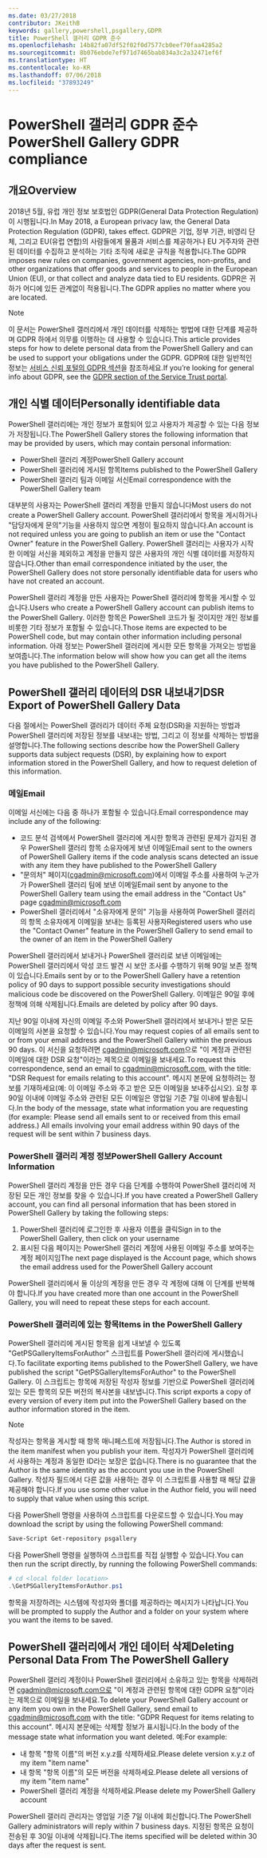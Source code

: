 ```yaml
---
ms.date: 03/27/2018
contributor: JKeithB
keywords: gallery,powershell,psgallery,GDPR
title: PowerShell 갤러리 GDPR 준수
ms.openlocfilehash: 14b82fa07df52f02f0d7577cb0eef70faa4285a2
ms.sourcegitcommit: 8b076ebde7ef971d7465bab834a3c2a32471ef6f
ms.translationtype: HT
ms.contentlocale: ko-KR
ms.lasthandoff: 07/06/2018
ms.locfileid: "37893249"
---
```

# <a name="powershell-gallery-gdpr-compliance"></a><span data-ttu-id="8a1f9-103">PowerShell 갤러리 GDPR 준수</span><span class="sxs-lookup"><span data-stu-id="8a1f9-103">PowerShell Gallery GDPR compliance</span></span>

## <a name="overview"></a><span data-ttu-id="8a1f9-104">개요</span><span class="sxs-lookup"><span data-stu-id="8a1f9-104">Overview</span></span>

<span data-ttu-id="8a1f9-105">2018년 5월, 유럽 개인 정보 보호법인 GDPR(General Data Protection Regulation)이 시행됩니다.</span><span class="sxs-lookup"><span data-stu-id="8a1f9-105">In May 2018, a European privacy law, the General Data Protection Regulation (GDPR), takes effect.</span></span>
<span data-ttu-id="8a1f9-106">GDPR은 기업, 정부 기관, 비영리 단체, 그리고 EU(유럽 연합)의 사람들에게 물품과 서비스를 제공하거나 EU 거주자와 관련된 데이터를 수집하고 분석하는 기타 조직에 새로운 규칙을 적용합니다.</span><span class="sxs-lookup"><span data-stu-id="8a1f9-106">The GDPR imposes new rules on companies, government agencies, non-profits, and other organizations that offer goods and services to people in the European Union (EU), or that collect and analyze data tied to EU residents.</span></span>
<span data-ttu-id="8a1f9-107">GDPR은 귀하가 어디에 있든 관계없이 적용됩니다.</span><span class="sxs-lookup"><span data-stu-id="8a1f9-107">The GDPR applies no matter where you are located.</span></span>

> [!NOTE]
> <span data-ttu-id="8a1f9-108">이 문서는 PowerShell 갤러리에서 개인 데이터를 삭제하는 방법에 대한 단계를 제공하며 GDPR 하에서 의무를 이행하는 데 사용할 수 있습니다.</span><span class="sxs-lookup"><span data-stu-id="8a1f9-108">This article provides steps for how to delete personal data from the PowerShell Gallery and can be used to support your obligations under the GDPR.</span></span> <span data-ttu-id="8a1f9-109">GDPR에 대한 일반적인 정보는 [서비스 신뢰 포털의 GDPR 섹션](https://servicetrust.microsoft.com/ViewPage/GDPRGetStarted)을 참조하세요.</span><span class="sxs-lookup"><span data-stu-id="8a1f9-109">If you’re looking for general info about GDPR, see the [GDPR section of the Service Trust portal](https://servicetrust.microsoft.com/ViewPage/GDPRGetStarted).</span></span>

## <a name="personally-identifiable-data"></a><span data-ttu-id="8a1f9-110">개인 식별 데이터</span><span class="sxs-lookup"><span data-stu-id="8a1f9-110">Personally identifiable data</span></span>

<span data-ttu-id="8a1f9-111">PowerShell 갤러리에는 개인 정보가 포함되어 있고 사용자가 제공할 수 있는 다음 정보가 저장됩니다.</span><span class="sxs-lookup"><span data-stu-id="8a1f9-111">The PowerShell Gallery stores the following information that may be provided by users, which may contain personal information:</span></span>

- <span data-ttu-id="8a1f9-112">PowerShell 갤러리 계정</span><span class="sxs-lookup"><span data-stu-id="8a1f9-112">PowerShell Gallery account</span></span>
- <span data-ttu-id="8a1f9-113">PowerShell 갤러리에 게시된 항목</span><span class="sxs-lookup"><span data-stu-id="8a1f9-113">Items published to the PowerShell Gallery</span></span>
- <span data-ttu-id="8a1f9-114">PowerShell 갤러리 팀과 이메일 서신</span><span class="sxs-lookup"><span data-stu-id="8a1f9-114">Email correspondence with the PowerShell Gallery team</span></span>

<span data-ttu-id="8a1f9-115">대부분의 사용자는 PowerShell 갤러리 계정을 만들지 않습니다</span><span class="sxs-lookup"><span data-stu-id="8a1f9-115">Most users do not create a PowerShell Gallery account.</span></span>
<span data-ttu-id="8a1f9-116">PowerShell 갤러리에서 항목을 게시하거나 "담당자에게 문의"기능을 사용하지 않으면 계정이 필요하지 않습니다.</span><span class="sxs-lookup"><span data-stu-id="8a1f9-116">An account is not required unless you are going to publish an item or use the "Contact Owner" feature in the PowerShell Gallery.</span></span>
<span data-ttu-id="8a1f9-117">PowerShell 갤러리는 사용자가 시작한 이메일 서신을 제외하고 계정을 만들지 않은 사용자의 개인 식별 데이터를 저장하지 않습니다.</span><span class="sxs-lookup"><span data-stu-id="8a1f9-117">Other than email correspondence initiated by the user, the PowerShell Gallery does not store personally identifiable data for users who have not created an account.</span></span>

<span data-ttu-id="8a1f9-118">PowerShell 갤러리 계정을 만든 사용자는 PowerShell 갤러리에 항목을 게시할 수 있습니다.</span><span class="sxs-lookup"><span data-stu-id="8a1f9-118">Users who create a PowerShell Gallery account can publish items to the PowerShell Gallery.</span></span>
<span data-ttu-id="8a1f9-119">이러한 항목은 PowerShell 코드가 될 것이지만 개인 정보를 비롯한 기타 정보가 포함될 수 있습니다.</span><span class="sxs-lookup"><span data-stu-id="8a1f9-119">Those items are expected to be PowerShell code, but may contain other information including personal information.</span></span>
<span data-ttu-id="8a1f9-120">아래 정보는 PowerShell 갤러리에 게시한 모든 항목을 가져오는 방법을 보여줍니다.</span><span class="sxs-lookup"><span data-stu-id="8a1f9-120">The information below will show how you can get all the items you have published to the PowerShell Gallery.</span></span>

## <a name="dsr-export-of-powershell-gallery-data"></a><span data-ttu-id="8a1f9-121">PowerShell 갤러리 데이터의 DSR 내보내기</span><span class="sxs-lookup"><span data-stu-id="8a1f9-121">DSR Export of PowerShell Gallery Data</span></span>

<span data-ttu-id="8a1f9-122">다음 절에서는 PowerShell 갤러리가 데이터 주체 요청(DSR)을 지원하는 방법과 PowerShell 갤러리에 저장된 정보를 내보내는 방법, 그리고 이 정보를 삭제하는 방법을 설명합니다.</span><span class="sxs-lookup"><span data-stu-id="8a1f9-122">The following sections describe how the PowerShell Gallery supports data subject requests (DSR), by explaining how to export information stored in the PowerShell Gallery, and how to request deletion of this information.</span></span>

### <a name="email"></a><span data-ttu-id="8a1f9-123">메일</span><span class="sxs-lookup"><span data-stu-id="8a1f9-123">Email</span></span>

<span data-ttu-id="8a1f9-124">이메일 서신에는 다음 중 하나가 포함될 수 있습니다.</span><span class="sxs-lookup"><span data-stu-id="8a1f9-124">Email correspondence may include any of the following:</span></span>

- <span data-ttu-id="8a1f9-125">코드 분석 검색에서 PowerShell 갤러리에 게시한 항목과 관련된 문제가 감지된 경우 PowerShell 갤러리 항목 소유자에게 보낸 이메일</span><span class="sxs-lookup"><span data-stu-id="8a1f9-125">Email sent to the owners of PowerShell Gallery items if the code analysis scans detected an issue with any item they have published to the PowerShell Gallery</span></span>
- <span data-ttu-id="8a1f9-126">"문의처" 페이지([cgadmin@microsoft.com](mailto:cgadmin@microsoft.com))에서 이메일 주소를 사용하여 누군가가 PowerShell 갤러리 팀에 보낸 이메일</span><span class="sxs-lookup"><span data-stu-id="8a1f9-126">Email sent by anyone to the PowerShell Gallery team using the email address in the "Contact Us" page [cgadmin@microsoft.com](mailto:cgadmin@microsoft.com)</span></span>
- <span data-ttu-id="8a1f9-127">PowerShell 갤러리에서 "소유자에게 문의" 기능을 사용하여 PowerShell 갤러리의 항목 소유자에게 이메일을 보내는 등록된 사용자</span><span class="sxs-lookup"><span data-stu-id="8a1f9-127">Registered users who use the "Contact Owner" feature in the PowerShell Gallery to send email to the owner of an item in the PowerShell Gallery</span></span>

<span data-ttu-id="8a1f9-128">PowerShell 갤러리에서 보내거나 PowerShell 갤러리로 보낸 이메일에는 PowerShell 갤러리에서 악성 코드 발견 시 보안 조사를 수행하기 위해 90일 보존 정책이 있습니다.</span><span class="sxs-lookup"><span data-stu-id="8a1f9-128">Emails sent by or to the PowerShell Gallery have a retention policy of 90 days to support possible security investigations should malicious code be discovered on the PowerShell Gallery.</span></span>
<span data-ttu-id="8a1f9-129">이메일은 90일 후에 정책에 의해 삭제됩니다.</span><span class="sxs-lookup"><span data-stu-id="8a1f9-129">Emails are deleted by policy after 90 days.</span></span>

<span data-ttu-id="8a1f9-130">지난 90일 이내에 자신의 이메일 주소와 PowerShell 갤러리에서 보내거나 받은 모든 이메일의 사본을 요청할 수 있습니다.</span><span class="sxs-lookup"><span data-stu-id="8a1f9-130">You may request copies of all emails sent to or from your email address and the PowerShell Gallery within the previous 90 days.</span></span>
<span data-ttu-id="8a1f9-131">이 서신을 요청하려면 [cgadmin@microsoft.com](mailto:cgadmin@microsoft.com)으로 "이 계정과 관련된 이메일에 대한 DSR 요청"이라는 제목으로 이메일을 보내세요.</span><span class="sxs-lookup"><span data-stu-id="8a1f9-131">To request this correspondence, send an email to [cgadmin@microsoft.com](mailto:cgadmin@microsoft.com), with the title: "DSR Request for emails relating to this account".</span></span>
<span data-ttu-id="8a1f9-132">메시지 본문에 요청하려는 정보를 기재하세요(예: 이 이메일 주소와 주고 받은 모든 이메일을 보내주십시오). 요청 후 90일 이내에 이메일 주소와 관련된 모든 이메일은 영업일 기준 7일 이내에 발송됩니다.</span><span class="sxs-lookup"><span data-stu-id="8a1f9-132">In the body of the message, state what information you are requesting (for example: Please send all emails sent to or received from this email address.) All emails involving your email address within 90 days of the request will be sent within 7 business days.</span></span>

### <a name="powershell-gallery-account-information"></a><span data-ttu-id="8a1f9-133">PowerShell 갤러리 계정 정보</span><span class="sxs-lookup"><span data-stu-id="8a1f9-133">PowerShell Gallery Account Information</span></span>

<span data-ttu-id="8a1f9-134">PowerShell 갤러리 계정을 만든 경우 다음 단계를 수행하여 PowerShell 갤러리에 저장된 모든 개인 정보를 찾을 수 있습니다.</span><span class="sxs-lookup"><span data-stu-id="8a1f9-134">If you have created a PowerShell Gallery account, you can find all personal information that has been stored in PowerShell Gallery by taking the following steps:</span></span>

1. <span data-ttu-id="8a1f9-135">PowerShell 갤러리에 로그인한 후 사용자 이름을 클릭</span><span class="sxs-lookup"><span data-stu-id="8a1f9-135">Sign in to the PowerShell Gallery, then click on your username</span></span>
2. <span data-ttu-id="8a1f9-136">표시된 다음 페이지는 PowerShell 갤러리 계정에 사용된 이메일 주소를 보여주는 계정 페이지임</span><span class="sxs-lookup"><span data-stu-id="8a1f9-136">The next page displayed is the Account page, which shows the email address used for the PowerShell Gallery account</span></span>

<span data-ttu-id="8a1f9-137">PowerShell 갤러리에서 둘 이상의 계정을 만든 경우 각 계정에 대해 이 단계를 반복해야 합니다.</span><span class="sxs-lookup"><span data-stu-id="8a1f9-137">If you have created more than one account in the PowerShell Gallery, you will need to repeat these steps for each account.</span></span>

### <a name="items-in-the-powershell-gallery"></a><span data-ttu-id="8a1f9-138">PowerShell 갤러리에 있는 항목</span><span class="sxs-lookup"><span data-stu-id="8a1f9-138">Items in the PowerShell Gallery</span></span>

<span data-ttu-id="8a1f9-139">PowerShell 갤러리에 게시된 항목을 쉽게 내보낼 수 있도록 "GetPSGalleryItemsForAuthor" 스크립트를 PowerShell 갤러리에 게시했습니다.</span><span class="sxs-lookup"><span data-stu-id="8a1f9-139">To facilitate exporting items published to the PowerShell Gallery, we have published the script "GetPSGalleryItemsForAuthor" to the PowerShell Gallery.</span></span>
<span data-ttu-id="8a1f9-140">이 스크립트는 항목에 저장된 작성자 정보를 기반으로 PowerShell 갤러리에 있는 모든 항목의 모든 버전의 복사본을 내보냅니다.</span><span class="sxs-lookup"><span data-stu-id="8a1f9-140">This script exports a copy of every version of every item put into the PowerShell Gallery based on the author information stored in the item.</span></span>

> [!NOTE]
> <span data-ttu-id="8a1f9-141">작성자는 항목을 게시할 때 항목 매니페스트에 저장됩니다.</span><span class="sxs-lookup"><span data-stu-id="8a1f9-141">The Author is stored in the item manifest when you publish your item.</span></span>
> <span data-ttu-id="8a1f9-142">작성자가 PowerShell 갤러리에서 사용하는 계정과 동일한 ID라는 보장은 없습니다.</span><span class="sxs-lookup"><span data-stu-id="8a1f9-142">There is no guarantee that the Author is the same identity as the account you use in the PowerShell Gallery.</span></span>
> <span data-ttu-id="8a1f9-143">작성자 필드에서 다른 값을 사용하는 경우 이 스크립트를 사용할 때 해당 값을 제공해야 합니다.</span><span class="sxs-lookup"><span data-stu-id="8a1f9-143">If you use some other value in the Author field, you will need to supply that value when using this script.</span></span>

<span data-ttu-id="8a1f9-144">다음 PowerShell 명령을 사용하여 스크립트를 다운로드할 수 있습니다.</span><span class="sxs-lookup"><span data-stu-id="8a1f9-144">You may download the script by using the following PowerShell command:</span></span>

```powershell
Save-Script Get-repository psgallery
```

<span data-ttu-id="8a1f9-145">다음 PowerShell 명령을 실행하여 스크립트를 직접 실행할 수 있습니다.</span><span class="sxs-lookup"><span data-stu-id="8a1f9-145">You can then run the script directly, by running the following PowerShell commands:</span></span>

```powershell
# cd <local folder location>
.\GetPSGalleryItemsForAuthor.ps1
```

<span data-ttu-id="8a1f9-146">항목을 저장하려는 시스템에 작성자와 폴더를 제공하라는 메시지가 나타납니다.</span><span class="sxs-lookup"><span data-stu-id="8a1f9-146">You will be prompted to supply the Author and a folder on your system where you want the items to be saved.</span></span>

## <a name="deleting-personal-data-from-the-powershell-gallery"></a><span data-ttu-id="8a1f9-147">PowerShell 갤러리에서 개인 데이터 삭제</span><span class="sxs-lookup"><span data-stu-id="8a1f9-147">Deleting Personal Data From The PowerShell Gallery</span></span>

<span data-ttu-id="8a1f9-148">PowerShell 갤러리 계정이나 PowerShell 갤러리에서 소유하고 있는 항목을 삭제하려면 cgadmin@microsoft.com으로 "이 계정과 관련된 항목에 대한 GDPR 요청"이라는 제목으로 이메일을 보내세요.</span><span class="sxs-lookup"><span data-stu-id="8a1f9-148">To delete your PowerShell Gallery account or any item you own in the PowerShell Gallery, send email to cgadmin@microsoft.com with the title: "GDPR Request for items relating to this account".</span></span>
<span data-ttu-id="8a1f9-149">메시지 본문에는 삭제할 정보가 표시됩니다.</span><span class="sxs-lookup"><span data-stu-id="8a1f9-149">In the body of the message state what information you want deleted.</span></span> <span data-ttu-id="8a1f9-150">예:</span><span class="sxs-lookup"><span data-stu-id="8a1f9-150">For example:</span></span>

- <span data-ttu-id="8a1f9-151">내 항목 "항목 이름"의 버전 x.y.z를 삭제하세요.</span><span class="sxs-lookup"><span data-stu-id="8a1f9-151">Please delete version x.y.z of my item "item name"</span></span>
- <span data-ttu-id="8a1f9-152">내 항목 "항목 이름"의 모든 버전을 삭제하세요.</span><span class="sxs-lookup"><span data-stu-id="8a1f9-152">Please delete all versions of my item "item name"</span></span>
- <span data-ttu-id="8a1f9-153">PowerShell 갤러리 계정을 삭제하세요.</span><span class="sxs-lookup"><span data-stu-id="8a1f9-153">Please delete my PowerShell Gallery account</span></span>

<span data-ttu-id="8a1f9-154">PowerShell 갤러리 관리자는 영업일 기준 7일 이내에 회신합니다.</span><span class="sxs-lookup"><span data-stu-id="8a1f9-154">The PowerShell Gallery administrators will reply within 7 business days.</span></span>
<span data-ttu-id="8a1f9-155">지정된 항목은 요청이 전송된 후 30일 이내에 삭제됩니다.</span><span class="sxs-lookup"><span data-stu-id="8a1f9-155">The items specified will be deleted within 30 days after the request is sent.</span></span>